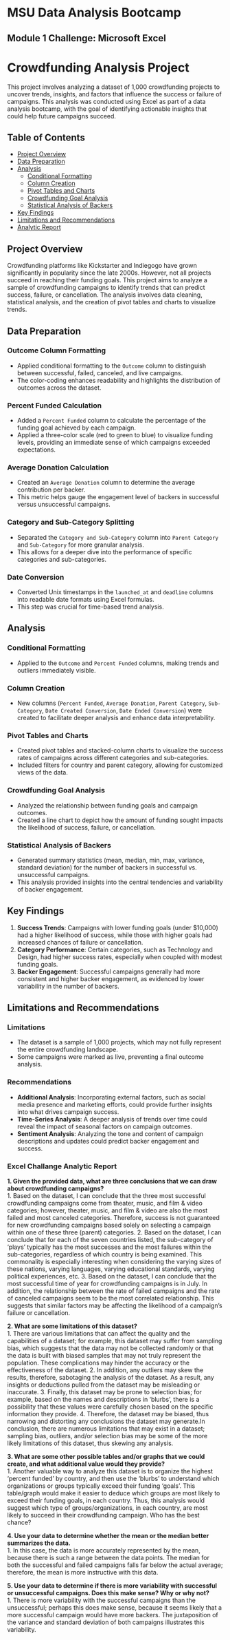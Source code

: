 # MSU Data Analysis Bootcamp 
## Module 1 Challenge: Microsoft Excel  
# Crowdfunding Analysis Project

This project involves analyzing a dataset of 1,000 crowdfunding projects to uncover trends, insights, and factors that influence the success or failure of campaigns. This analysis was conducted using Excel as part of a data analysis bootcamp, with the goal of identifying actionable insights that could help future campaigns succeed.

## Table of Contents

- [Project Overview](#project-overview)
- [Data Preparation](#data-preparation)
- [Analysis](#analysis)
  - [Conditional Formatting](#conditional-formatting)
  - [Column Creation](#column-creation)
  - [Pivot Tables and Charts](#pivot-tables-and-charts)
  - [Crowdfunding Goal Analysis](#crowdfunding-goal-analysis)
  - [Statistical Analysis of Backers](#statistical-analysis-of-backers)
- [Key Findings](#key-findings)
- [Limitations and Recommendations](#limitations-and-recommendations)
- [Analytic Report ](#analytic-report)

## Project Overview

Crowdfunding platforms like Kickstarter and Indiegogo have grown significantly in popularity since the late 2000s. However, not all projects succeed in reaching their funding goals. This project aims to analyze a sample of crowdfunding campaigns to identify trends that can predict success, failure, or cancellation. The analysis involves data cleaning, statistical analysis, and the creation of pivot tables and charts to visualize trends.

## Data Preparation

### Outcome Column Formatting
- Applied conditional formatting to the `Outcome` column to distinguish between successful, failed, canceled, and live campaigns.
- The color-coding enhances readability and highlights the distribution of outcomes across the dataset.

### Percent Funded Calculation
- Added a `Percent Funded` column to calculate the percentage of the funding goal achieved by each campaign.
- Applied a three-color scale (red to green to blue) to visualize funding levels, providing an immediate sense of which campaigns exceeded expectations.

### Average Donation Calculation
- Created an `Average Donation` column to determine the average contribution per backer.
- This metric helps gauge the engagement level of backers in successful versus unsuccessful campaigns.

### Category and Sub-Category Splitting
- Separated the `Category and Sub-Category` column into `Parent Category` and `Sub-Category` for more granular analysis.
- This allows for a deeper dive into the performance of specific categories and sub-categories.

### Date Conversion
- Converted Unix timestamps in the `launched_at` and `deadline` columns into readable date formats using Excel formulas.
- This step was crucial for time-based trend analysis.

## Analysis

### Conditional Formatting
- Applied to the `Outcome` and `Percent Funded` columns, making trends and outliers immediately visible.

### Column Creation
- New columns (`Percent Funded`, `Average Donation`, `Parent Category`, `Sub-Category`, `Date Created Conversion`, `Date Ended Conversion`) were created to facilitate deeper analysis and enhance data interpretability.

### Pivot Tables and Charts
- Created pivot tables and stacked-column charts to visualize the success rates of campaigns across different categories and sub-categories.
- Included filters for country and parent category, allowing for customized views of the data.

### Crowdfunding Goal Analysis
- Analyzed the relationship between funding goals and campaign outcomes.
- Created a line chart to depict how the amount of funding sought impacts the likelihood of success, failure, or cancellation.

### Statistical Analysis of Backers
- Generated summary statistics (mean, median, min, max, variance, standard deviation) for the number of backers in successful vs. unsuccessful campaigns.
- This analysis provided insights into the central tendencies and variability of backer engagement.

## Key Findings

1. **Success Trends**: Campaigns with lower funding goals (under $10,000) had a higher likelihood of success, while those with higher goals had increased chances of failure or cancellation.
2. **Category Performance**: Certain categories, such as Technology and Design, had higher success rates, especially when coupled with modest funding goals.
3. **Backer Engagement**: Successful campaigns generally had more consistent and higher backer engagement, as evidenced by lower variability in the number of backers.

## Limitations and Recommendations

### Limitations
- The dataset is a sample of 1,000 projects, which may not fully represent the entire crowdfunding landscape.
- Some campaigns were marked as live, preventing a final outcome analysis.

### Recommendations
- **Additional Analysis**: Incorporating external factors, such as social media presence and marketing efforts, could provide further insights into what drives campaign success.
- **Time-Series Analysis**: A deeper analysis of trends over time could reveal the impact of seasonal factors on campaign outcomes.
- **Sentiment Analysis**: Analyzing the tone and content of campaign descriptions and updates could predict backer engagement and success.

### Excel Challange Analytic Report 
**1. Given the provided data, what are three conclusions that we can draw about crowdfunding campaigns?**\
    1. Based on the dataset, I can conclude that the three most successful crowdfunding campaigns come from theater, music, and film & video categories; however, theater, music, and film & video are also the most failed and most canceled categories. Therefore, success is not guaranteed for new crowdfunding campaigns based solely on selecting a campaign within one of these three (parent) categories. 
    2. Based on the dataset, I can conclude that for each of the seven countries listed, the sub-category of ‘plays’ typically has the most successes and the most failures within the sub-categories, regardless of which country is being examined. This commonality is especially interesting when considering the varying sizes of these nations, varying languages, varying educational standards, varying political experiences, etc. 
    3. Based on the dataset, I can conclude that the most successful time of year for crowdfunding campaigns is in July. In addition, the relationship between the rate of failed campaigns and the rate of canceled campaigns seem to be the most correlated relationship. This suggests that similar factors may be affecting the likelihood of a campaign’s failure or cancellation. 

**2. What are some limitations of this dataset?**\
    1. There are various limitations that can affect the quality and the capabilities of a dataset; for example, this dataset may suffer from sampling bias, which suggests that the data may not be collected randomly or that the data is built with biased samples that may not truly represent the population. These complications may hinder the accuracy or the effectiveness of the dataset.
    2. In addition, any outliers may skew the results, therefore, sabotaging the analysis of the dataset. As a result, any insights or deductions pulled from the dataset may be misleading or inaccurate.
    3. Finally, this dataset may be prone to selection bias; for example, based on the names and descriptions in ‘blurbs’, there is a possibility that these values were carefully chosen based on the specific information they provide.
    4. Therefore, the dataset may be biased, thus narrowing and distorting any conclusions the dataset may generate.In conclusion, there are numerous limitations that may exist in a dataset; sampling bias, outliers, and/or selection bias may be some of the more likely limitations of this dataset, thus skewing any analysis.
 
 **3. What are some other possible tables and/or graphs that we could create, and what additional value would they provide?**\
    1. Another valuable way to analyze this dataset is to organize the highest ‘percent funded’ by country, and then use the ‘blurbs’ to understand which organizations or groups typically exceed their funding ‘goals’. This table/graph would make it easier to deduce which groups are most likely to exceed their funding goals, in each country. Thus, this analysis would suggest which type of groups/organizations, in each country, are most likely to succeed in their crowdfunding campaign. Who has the best chance?
  
**4. Use your data to determine whether the mean or the median better summarizes the data.**\
    1. In this case, the data is more accurately represented by the mean, because there is such a range between the data points. The median for both the successful and failed campaigns falls far below the actual average; therefore, the mean is more instructive with this data.

**5. Use your data to determine if there is more variability with successful or unsuccessful campaigns. Does this make sense? Why or why not?**\
    1. There is more variability with the successful campaigns than the unsuccessful; perhaps this does make sense, because it seems likely that a more successful campaign would have more backers. The juxtaposition of the variance and standard deviation of both campaigns illustrates this variability.


